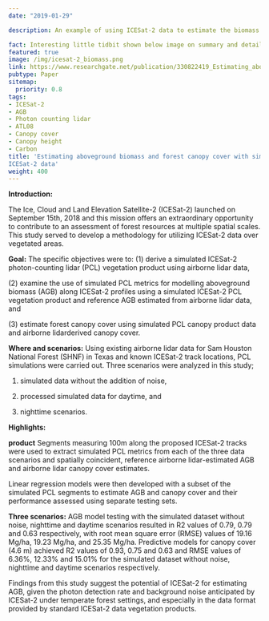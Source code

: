 ```yaml
---
date: "2019-01-29"

description: An example of using ICESat-2 data to estimate the biomass of forest over a regional scale. 

fact: Interesting little tidbit shown below image on summary and detail page
featured: true
image: /img/icesat-2_biomass.png
link: https://www.researchgate.net/publication/330822419_Estimating_aboveground_biomass_and_forest_canopy_cover_with_simulated_ICESat-2_data
pubtype: Paper
sitemap:
  priority: 0.8
tags:
- ICESat-2
- AGB
- Photon counting lidar
- ATL08
- Canopy cover
- Canopy height
- Carbon
title: 'Estimating aboveground biomass and forest canopy cover with simulated
ICESat-2 data'
weight: 400
---
```



**Introduction:**

The Ice, Cloud and Land Elevation Satellite-2 (ICESat-2) launched on September 15th, 2018 and this mission offers an extraordinary opportunity to contribute to an assessment of forest resources at multiple spatial scales.
This study served to develop a methodology for utilizing ICESat-2 data over vegetated areas.

**Goal:**
The specific objectives were to: 
(1) derive a simulated ICESat-2 photon-counting lidar (PCL) vegetation product using airborne lidar data, 

(2) examine the use of simulated PCL metrics for modelling aboveground biomass (AGB) along ICESat-2 profiles using a simulated ICESat-2 PCL vegetation product and reference AGB estimated from airborne lidar data, and

(3) estimate forest canopy cover using simulated PCL canopy product data and airborne lidarderived canopy cover.

**Where and scenarios:**
Using existing airborne lidar data for Sam Houston National Forest (SHNF) in Texas and known ICESat-2 track locations, PCL simulations were carried out. Three scenarios were analyzed in this study;

1) simulated data without the addition of noise,

2) processed simulated data for daytime, and 

3) nighttime scenarios.

**Highlights:**

**product**
Segments measuring 100m along the proposed ICESat-2 tracks were used to extract simulated PCL metrics from each of the three data scenarios and spatially coincident, reference airborne lidar-estimated AGB and airborne lidar canopy cover estimates. 

Linear regression models were then developed with a subset of the simulated PCL segments to estimate AGB and canopy cover and their performance assessed using separate testing sets. 

**Three scenarios:**
AGB model testing with the simulated dataset without noise, nighttime and daytime scenarios resulted in R2 values of 0.79, 0.79 and 0.63 respectively, with root mean square error (RMSE) values of 19.16 Mg/ha,
19.23 Mg/ha, and 25.35 Mg/ha. Predictive models for canopy cover (4.6 m) achieved R2 values of 0.93, 0.75 and
0.63 and RMSE values of 6.36%, 12.33% and 15.01% for the simulated dataset without noise, nighttime and
daytime scenarios respectively. 

Findings from this study suggest the potential of ICESat-2 for estimating AGB, given the photon detection rate and background noise anticipated by ICESat-2 under temperate forest settings, and especially in the data format provided by standard ICESat-2 data vegetation products.